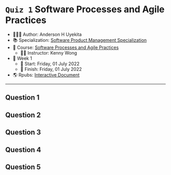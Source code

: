 `Quiz 1` Software Processes and Agile Practices
================

-   👨🏻‍💻 Author: Anderson H Uyekita
-   📚 Specialization:
    <a href="https://www.coursera.org/specializations/product-management"
    target="_blank" rel="noopener">Software Product Management
    Specialization</a>
-   📖 Course: <a
    href="https://www.coursera.org/learn/software-processes-and-agile-practices"
    target="_blank" rel="noopener">Software Processes and Agile
    Practices</a>
    -   🧑‍🏫 Instructor: Kenny Wong
-   📆 Week 1
    -   🚦 Start: Friday, 01 July 2022
    -   🏁 Finish: Friday, 01 July 2022
-   🌎 Rpubs: [Interactive
    Document](https://rpubs.com/AndersonUyekita/quiz-1_software-processes-and-agile-practices)

------------------------------------------------------------------------

## Question 1

## Question 2

## Question 3

## Question 4

## Question 5
